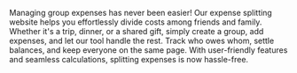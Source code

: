 Managing group expenses has never been easier! Our expense splitting website helps you effortlessly divide costs among friends and family. Whether it's a trip, dinner, or a shared gift, simply create a group, add expenses, and let our tool handle the rest. Track who owes whom, settle balances, and keep everyone on the same page. With user-friendly features and seamless calculations, splitting expenses is now hassle-free.
